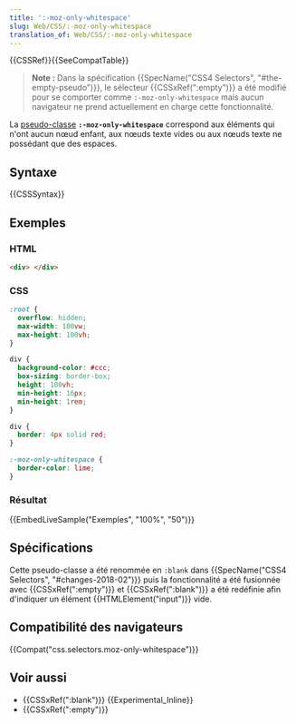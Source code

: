 ```yaml
---
title: ':-moz-only-whitespace'
slug: Web/CSS/:-moz-only-whitespace
translation_of: Web/CSS/:-moz-only-whitespace
---
```


{{CSSRef}}{{SeeCompatTable}}

> **Note :** Dans la spécification {{SpecName("CSS4 Selectors", "#the-empty-pseudo")}}, le sélecteur {{CSSxRef(":empty")}} a été modifié pour se comporter comme `:-moz-only-whitespace` mais aucun navigateur ne prend actuellement en charge cette fonctionnalité.

La [pseudo-classe](/fr/docs/Web/CSS/Pseudo-classes) **`:-moz-only-whitespace`** correspond aux éléments qui n'ont aucun nœud enfant, aux nœuds texte vides ou aux nœuds texte ne possédant que des espaces.

## Syntaxe

{{CSSSyntax}}

## Exemples

### HTML

```html
<div> </div>
```

### CSS

```css hidden
:root {
  overflow: hidden;
  max-width: 100vw;
  max-height: 100vh;
}

div {
  background-color: #ccc;
  box-sizing: border-box;
  height: 100vh;
  min-height: 16px;
  min-height: 1rem;
}
```

```css
div {
  border: 4px solid red;
}

:-moz-only-whitespace {
  border-color: lime;
}
```

### Résultat

{{EmbedLiveSample("Exemples", "100%", "50")}}

## Spécifications

Cette pseudo-classe a été renommée en `:blank` dans {{SpecName("CSS4 Selectors", "#changes-2018-02")}} puis la fonctionnalité a été fusionnée avec {{CSSxRef(":empty")}} et {{CSSxRef(":blank")}} a été redéfinie afin d'indiquer un élément {{HTMLElement("input")}} vide.

## Compatibilité des navigateurs

{{Compat("css.selectors.moz-only-whitespace")}}

## Voir aussi

- {{CSSxRef(":blank")}} {{Experimental_Inline}}
- {{CSSxRef(":empty")}}
